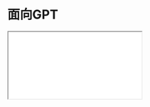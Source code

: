 
# 面向GPT

<div id="gpt_html">
    <iframe id="myIframe" src="/vuepress-lingdu-v2/html/gpt/LRC滚动歌词编辑器.html"></iframe>
</div>
